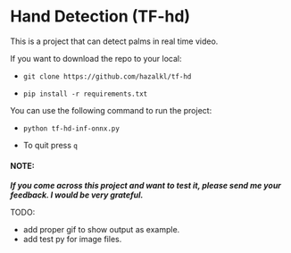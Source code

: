 # Hand Detection (TF-hd)

This is a project that can detect palms in real time video.

If you want to download the repo to your local:

- `git clone https://github.com/hazalkl/tf-hd `

- `pip install -r requirements.txt`

You can use the following command to run the project:

- `python tf-hd-inf-onnx.py`

- To quit press `q`

#### NOTE:

***If you come across this project and want to test it, please send me your feedback. I would be very grateful.***

TODO:
- add proper gif to show output as example.
- add test py for image files.

